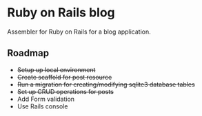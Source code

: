 # Ruby on Rails blog

Assembler for Ruby on Rails for a blog application.

## Roadmap

* ~~Setup up local environment~~
* ~~Create scaffold for post resource~~
* ~~Run a migration for creating/modifying sqlite3 database tables~~
* ~~Set up CRUD operations for posts~~
* Add Form validation
* Use Rails console
